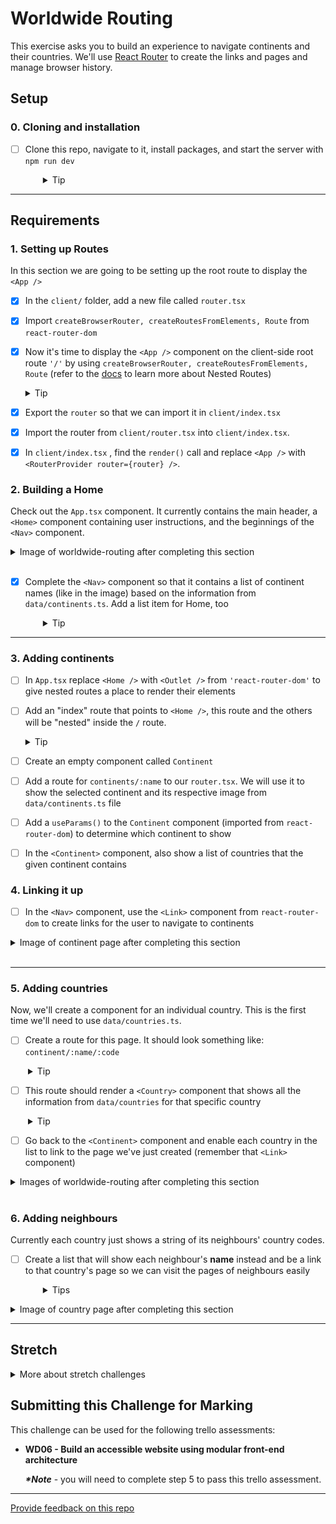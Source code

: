 # Worldwide Routing

This exercise asks you to build an experience to navigate continents and their countries. We'll use [React Router](https://reactrouter.com/docs) to create the links and pages and manage browser history.

## Setup

### 0. Cloning and installation

- [ ] Clone this repo, navigate to it, install packages, and start the server with `npm run dev`
  <details style="padding-left: 2em">
    <summary>Tip</summary>

  ```sh
  cd worldwide-routing
  npm install
  npm run dev
  ```

  </details>

---

## Requirements

### 1. Setting up Routes

In this section we are going to be setting up the root route to display the `<App />`

- [x] In the `client/` folder, add a new file called `router.tsx`
- [x] Import `createBrowserRouter, createRoutesFromElements, Route` from `react-router-dom`
- [x] Now it's time to display the `<App />` component on the client-side root route `'/'` by using `createBrowserRouter, createRoutesFromElements, Route` (refer to the [docs](https://reactrouter.com/en/main/start/tutorial#jsx-routes) to learn more about Nested Routes)

  <details>
    <summary>Tip</summary>

  ```tsx
  import {
    createBrowserRouter,
    createRoutesFromElements,
    Route,
  } from 'react-router-dom'

  const router = createBrowserRouter(
    createRoutesFromElements(<Route path="/" element={<App />} />)
  )
  ```

  </details>

- [x] Export the `router` so that we can import it in `client/index.tsx`
- [x] Import the router from `client/router.tsx` into `client/index.tsx`.
- [x] In `client/index.tsx` , find the `render()` call and replace `<App />` with `<RouterProvider router={router} />`.

### 2. Building a Home

Check out the `App.tsx` component. It currently contains the main header, a `<Home>` component containing user instructions, and the beginnings of the `<Nav>` component.

<details>
  <summary>Image of worldwide-routing after completing this section</summary>

![Web page showing a large title at top, a left navigation listing "Home" plus all seven continents as list items (but not links), and "Please select a continent from the nav list", in the centre](readme-images/release-1.png)

</details>
<br />

- [x] Complete the `<Nav>` component so that it contains a list of continent names (like in the image) based on the information from `data/continents.ts`. Add a list item for Home, too
  <details style="padding-left: 2em">
    <summary>Tip</summary>

  We can use `Object.keys()` on what is exported from `data/continents.ts` to get a list of continent names.
  </details>

---

### 3. Adding continents

- [ ] In `App.tsx` replace `<Home />` with `<Outlet />` from `'react-router-dom'` to give nested routes a place to render their elements
- [ ] Add an "index" route that points to `<Home />`, this route and the others will be "nested" inside the `/` route.

  <details>
    <summary>Tip</summary>

  ```tsx
  <Route path="/" element={<App />}>
    <Route index element={<Home />} />
  </Route>
  ```

  </details>

- [ ] Create an empty component called `Continent`
- [ ] Add a route for `continents/:name` to our `router.tsx`. We will use it to show the selected continent and its respective image from `data/continents.ts` file
- [ ] Add a `useParams()` to the `Continent` component (imported from `react-router-dom`) to determine which continent to show
- [ ] In the `<Continent>` component, also show a list of countries that the given continent contains

### 4. Linking it up

- [ ] In the `<Nav>` component, use the `<Link>` component from `react-router-dom` to create links for the user to navigate to continents

<details>
  <summary>Image of continent page after completing this section</summary>
    
  Notice how `<Continent>` has replaced the `<Home>` component in the image below.

![Left nav list items are now clickable, and the main content area shows the name of a single continent as the largest heading, plus a photo and a list of countries in that continent](readme-images/release-2.png)

</details>
<br />

---

### 5. Adding countries

Now, we'll create a component for an individual country. This is the first time we'll need to use `data/countries.ts`.

- [ ] Create a route for this page. It should look something like: `continent/:name/:code`
<details style="padding-left: 2em">
  <summary>Tip</summary>
  
  We're using the continent name and country code for this route to help us later. The url path for the above suggestion will be entered into the browser as `/continent/Oceania/NZ`.
</details>

- [ ] This route should render a `<Country>` component that shows all the information from `data/countries` for that specific country
<details style="padding-left: 2em">
  <summary>Tip</summary>
  
  The flag emoji icons don't work in all browsers (e.g. in Windows they seem to work in Firefox but not Chrome). If you see `NZ` instead of the NZ flag, try a different browser.
</details>

- [ ] Go back to the `<Continent>` component and enable each country in the list to link to the page we've just created (remember that `<Link>` component)

<details>
  <summary>Images of worldwide-routing after completing this section</summary>

![View of an individual country page, including a flag icon and a few data points about that country](readme-images/release-3-a.png)
![Continent page is similar to before, except the list of countries are also now clickable links](readme-images/release-3-b.png)

</details>
<br />

### 6. Adding neighbours

Currently each country just shows a string of its neighbours' country codes.

- [ ] Create a list that will show each neighbour's **name** instead and be a link to that country's page so we can visit the pages of neighbours easily
  <details style="padding-left: 2em">
    <summary>Tips</summary>

  - Some countries have no neighbours, for example New Zealand. Consider how you handle that case
  - Some countries have neighbours that are not on the same continent, for example, Panama or Turkey. This may factor into how you build this feature
  </details>

<details>
  <summary>Image of country page after completing this section</summary>

![The country page now has a list of neighbouring country names, rather than just a list of country codes, and each country name is a clickable link](readme-images/release-4.png)

</details>

---

## Stretch

<details>
  <summary>More about stretch challenges</summary>

- If you haven't already, add a "Home" link in the `<Nav>` component

- Bold the selected continent in the `<Nav>` when viewing a continent or country and/or change the bullet point style (as shown in the section 6 screenshot) so users will know where they are (Hint: Look up 'NavLink')

- Countries currently show up in the order decided by the data files. Add a feature to show them alphabetically or perhaps even by population
</details>

## Submitting this Challenge for Marking

This challenge can be used for the following trello assessments: 
- **WD06 - Build an accessible website using modular front-end architecture**

  **_*Note_** - you will need to complete step 5 to pass this trello assessment.

---

[Provide feedback on this repo](https://docs.google.com/forms/d/e/1FAIpQLSfw4FGdWkLwMLlUaNQ8FtP2CTJdGDUv6Xoxrh19zIrJSkvT4Q/viewform?usp=pp_url&entry.1958421517=worldwide-routing)
